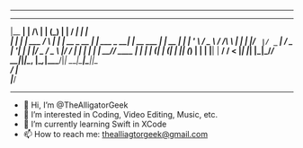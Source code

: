 ________________________________________________________________________________________

  _______ _                   _ _ _             _              _____           _    
 |__   __| |            /\   | | (_)           | |            / ____|         | |   
    | |  | |__   ___   /  \  | | |_  __ _  __ _| |_ ___  _ __| |  __  ___  ___| | __
    | |  | '_ \ / _ \ / /\ \ | | | |/ _` |/ _` | __/ _ \| '__| | |_ |/ _ \/ _ \ |/ /
    | |  | | | |  __// ____ \| | | | (_| | (_| | || (_) | |  | |__| |  __/  __/   < 
    |_|  |_| |_|\___/_/    \_\_|_|_|\__, |\__,_|\__\___/|_|   \_____|\___|\___|_|\_\
                                     __/ |                                          
                                    |___/                                           
________________________________________________________________________________________
- 👋 Hi, I’m @TheAlligatorGeek
- 👀 I’m interested in Coding, Video Editing, Music, etc.
- 🌱 I’m currently learning Swift in XCode
- 📫 How to reach me: thealliagtorgeek@gmail.com

<!---
TheAlligatorGeek/TheAlligatorGeek is a ✨ special ✨ repository because its `README.md` (this file) appears on your GitHub profile.
You can click the Preview link to take a look at your changes.
--->
